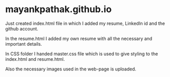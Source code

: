 # mayankpathak.github.io

Just created index.html file in which I added my resume, LinkedIn id and the github account.

In the resume.html I added my own resume with all the necessary and important details.

In CSS folder I handed master.css file which is used to give styling to the index.html and resume.html.

Also the necessary images used in the web-page is uploaded.
